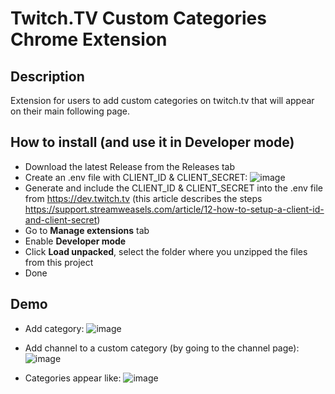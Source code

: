 # Twitch.TV Custom Categories Chrome Extension

## Description
Extension for users to add custom categories on twitch.tv that will appear on their main following page.

## How to install (and use it in Developer mode)
- Download the latest Release from the Releases tab
- Create an .env file with CLIENT_ID & CLIENT_SECRET: 
![image](https://github.com/ST4NSB/twitch-custom-categories-extension/assets/38291834/7a029602-b42b-49aa-ba25-783d0d7a8a56)
- Generate and include the CLIENT_ID & CLIENT_SECRET into the .env file from https://dev.twitch.tv (this article describes the steps https://support.streamweasels.com/article/12-how-to-setup-a-client-id-and-client-secret)
- Go to **Manage extensions** tab
- Enable **Developer mode**
- Click **Load unpacked**, select the folder where you unzipped the files from this project 
- Done

## Demo
- Add category: ![image](https://github.com/ST4NSB/twitch-custom-categories-extension/assets/38291834/fe73b3d5-41b4-4a8f-9edb-6c6f09dbaa66)

- Add channel to a custom category (by going to the channel page): ![image](https://github.com/ST4NSB/twitch-custom-categories-extension/assets/38291834/ed36dd19-5f58-4248-a4aa-81b2fdbd8336)

- Categories appear like: ![image](https://github.com/ST4NSB/twitch-custom-categories-extension/assets/38291834/3cc27e6f-a207-416d-bb26-89d44a74d526)
